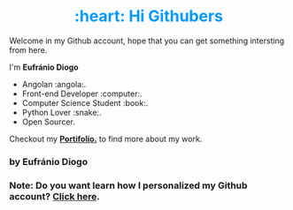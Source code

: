 <h1 style="text-align: center; color: #0099ff">:heart: Hi Githubers</h1>

<p>Welcome in my Github account, hope that you can get something intersting from here.</p> 
<p>I'm <strong>Eufránio Diogo</strong></p>
<ul>
    <li>Angolan :angola:.</li>
    <li>Front-end Developer :computer:.</li>
    <li>Computer Science Student :book:.</li>
    <li>Python Lover :snake:.</li>
    <li>Open Sourcer.</li>
</ul>

<p>Checkout my <a href="https://eufraniodiogo.github.io/"><strong>Portifolio.</strong></a> to find more about my work.</p>

<h3>by Eufránio Diogo<h3>
  
**Note:** Do you want learn how I personalized my Github account? [Click here](https://dev.to/natterstefan/how-to-add-a-readme-to-your-github-profile-2bo9).
